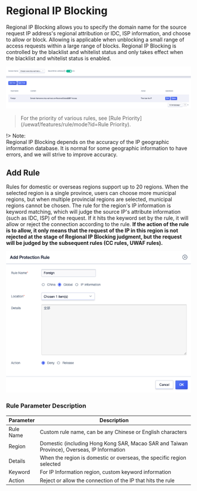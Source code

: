 # Regional IP Blocking

Regional IP Blocking allows you to specify the domain name for the source request IP address's regional attribution or IDC, ISP information, and choose to allow or block. Allowing is applicable when unblocking a small range of access requests within a large range of blocks.
Regional IP Blocking is controlled by the blacklist and whitelist status and only takes effect when the blacklist and whitelist status is enabled.

![](/images/region_ip-get_rule.png)

> For the priority of various rules, see [Rule Priority](/uewaf/features/rule/mode?id=Rule Priority).

!> Note:  
Regional IP Blocking depends on the accuracy of the IP geographic information database. It is normal for some geographic information to have errors, and we will strive to improve accuracy.

## Add Rule

Rules for domestic or overseas regions support up to 20 regions. When the selected region is a single province, users can choose more municipal regions, but when multiple provincial regions are selected, municipal regions cannot be chosen. The rule for the region's IP information is keyword matching, which will judge the source IP's attribute information (such as IDC, ISP) of the request. If it hits the keyword set by the rule, it will allow or reject the connection according to the rule. **If the action of the rule is to allow, it only means that the request of the IP in this region is not rejected at the stage of Regional IP Blocking judgment, but the request will be judged by the subsequent rules (CC rules, UWAF rules).**

![](/images/region_ip-add_rule.png)

### Rule Parameter Description

| Parameter | Description                                                  |
| --------- | ------------------------------------------------------------ |
| Rule Name | Custom rule name, can be any Chinese or English characters   |
| Region    | Domestic (including Hong Kong SAR, Macao SAR and Taiwan Province), Overseas, IP Information |
| Details   | When the region is domestic or overseas, the specific region selected |
| Keyword   | For IP Information region, custom keyword information        |
| Action    | Reject or allow the connection of the IP that hits the rule  |
